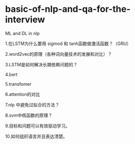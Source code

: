 # basic-of-nlp-and-qa-for-the-interview

ML and DL in nlp

1.在LSTM为什么要用 sigmod 和 tanh函数做激活函数？（GRU）

2.word2vec的原理（各种词向量技术的发展和对比）？

3.LSTM是如何解决长期依赖问题的？

4.bert

5.transfomer

6.attention的对比

7.nlp 中避免过拟合的方法？

8.svm中核函数的原理？

9.目标和问题可以有效驱动学习。

10.如何组织语言并且表达清楚。
